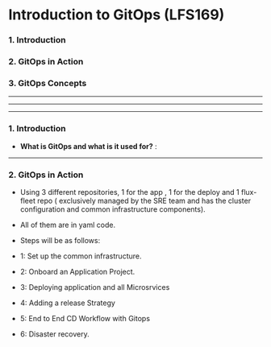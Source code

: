 # Introduction to GitOps (LFS169)

### 1. Introduction

### 2. GitOps in Action

### 3. GitOps Concepts

---

---

---

### 1. Introduction

- **What is GitOps and what is it used for?** :

---

### 2. GitOps in Action

- Using 3 different repositories, 1 for the app , 1 for the deploy and 1 flux- fleet repo ( exclusively managed by the SRE team and has the cluster configuration and common infrastructure components).

- All of them are in yaml code.

- Steps will be as follows:

- 1: Set up the common infrastructure.
- 2: Onboard an Application Project.
- 3: Deploying application and all Microsrvices
- 4: Adding a release Strategy
- 5: End to End CD Workflow with Gitops
- 6: Disaster recovery.
